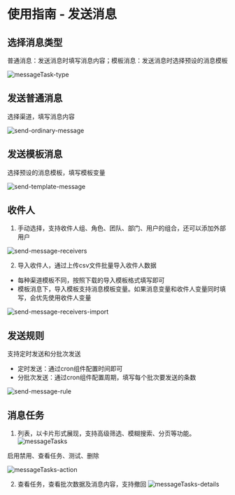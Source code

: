 # 使用指南 - 发送消息

## 选择消息类型
普通消息：发送消息时填写消息内容；模板消息：发送消息时选择预设的消息模板

![messageTask-type](http://cdn.masastack.com/stack/doc/mc/messageTask-type.png)

## 发送普通消息

选择渠道，填写消息内容

![send-ordinary-message](http://cdn.masastack.com/stack/doc/mc/send-ordinary-message.png)

## 发送模板消息

选择预设的消息模板，填写模板变量

![send-template-message](http://cdn.masastack.com/stack/doc/mc/send-template-message.png)

## 收件人

1. 手动选择，支持收件人组、角色、团队、部门、用户的组合，还可以添加外部用户

![send-message-receivers](http://cdn.masastack.com/stack/doc/mc/send-message-receivers.png)

2. 导入收件人，通过上传csv文件批量导入收件人数据

- 每种渠道模板不同，按照下载的导入模板格式填写即可
- 模板消息下，导入模板支持消息模板变量。如果消息变量和收件人变量同时填写，会优先使用收件人变量
   
![send-message-receivers-import](http://cdn.masastack.com/stack/doc/mc/send-message-receivers-import.png)

## 发送规则
支持定时发送和分批次发送
- 定时发送：通过cron组件配置时间即可
- 分批次发送：通过cron组件配置周期，填写每个批次要发送的条数

![send-message-rule](http://cdn.masastack.com/stack/doc/mc/send-message-rule.png)


## 消息任务
1. 列表，以卡片形式展现，支持高级筛选、模糊搜索、分页等功能。
![messageTasks](http://cdn.masastack.com/stack/doc/mc/messageTasks.png)

启用禁用、查看任务、测试、删除

![messageTasks-action](http://cdn.masastack.com/stack/doc/mc/messageTasks-action.png)

2. 查看任务，查看批次数据及消息内容，支持撤回
![messageTasks-details](http://cdn.masastack.com/stack/doc/mc/messageTasks-details.png)